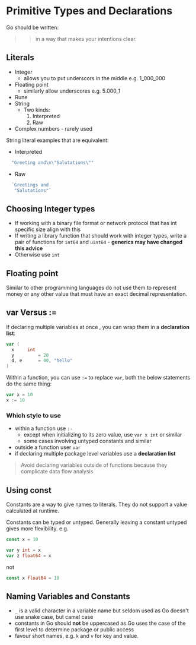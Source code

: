 # Primitive Types and Declarations

Go should be written:

>> in a way that makes your intentions clear.

## Literals

- Integer
  - allows you to put underscors in the middle e.g. 1_000_000
- Floating point
  - similarly allow underscores e.g. 5.000_1
- Rune
- String
  - Two kinds: 
     1. Interpreted
     2. Raw
- Complex numbers - rarely used

String literal examples that are equivalent:
- Interpreted
```go
  "Greeting and\n\"Salutations\""
```
- Raw
```go
  `Greetings and
   "Salutations"`
```

## Choosing Integer types

- If working with a binary file format or network protocol that has int specific size align with this
- If writing a library function that should work with integer types, write a pair of functions for `int64` and `uint64` - **generics may have changed this advice**
- Otherwise use `int`

## Floating point

Similar to other programming languages do not use them to represent money or any other value that must have an exact decimal representation.

## var Versus :=

If declaring multiple variables at once , you can wrap them in a **declaration list**:

```go
var (
  x     int
  y         = 20
  d, e      = 40, "hello"
)
```

Within a function, you can use `:=` to replace `var`, both the below statements do the same thing:

```go
var x = 10
x := 10
```

### Which style to use

- within a function use `:-`
  - except when initializing to its zero value, use `var x int` or similar
  - some cases involving untyped constants and similar
- outside a function user `var`
- if declaring multiple package level variables use a **declaration list**

> Avoid declaring variables outside of functions because they complicate data flow analysis

## Using const

Constants are a way to give names to literals. They do not support a value calculated at runtime.

Constants can be typed or untyped. Generally leaving a constant untyped gives more flexibility. e.g.

```go
const x = 10

var y int = x
var z float64 = x
```

not

```go
const x float64 = 10
```

## Naming Variables and Constants

- `_` is a valid character in a variable name but seldom used as Go doesn't use snake case, but camel case 
- constants in Go should **not** be uppercased as Go uses the case of the first level to determine package or public access
- favour short names, e.g. `k` and `v` for key and value.